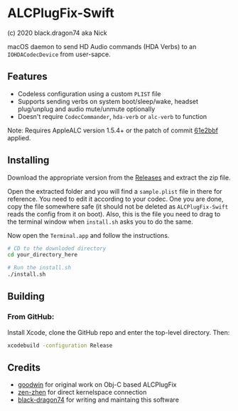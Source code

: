 # ALCPlugFix-Swift

(c) 2020 black.dragon74 aka Nick

macOS daemon to send HD Audio commands (HDA Verbs) to an `IOHDACodecDevice` from user-sapce.

## Features
- Codeless configuration using a custom `PLIST` file
- Supports sending verbs on system boot/sleep/wake, headset plug/unplug and audio mute/unmute optionally
- Doesn't require `CodecCommander`, `hda-verb` or `alc-verb` to function

Note: Requires AppleALC version 1.5.4+ or the patch of commit [61e2bbf](https://github.com/acidanthera/AppleALC/commit/61e2bbfe74bf1c12ebf770ed4a9776a04a7758f2) applied.

## Installing

Download the appropriate version from the [Releases](https://github.com/black-dragon74/ALCPlugFix-Swift/releases/) and extract the zip file.

Open the extracted folder and you will find a `sample.plist` file in there for reference. You need to edit it according to your codec. One you are done, copy the file somewhere safe (it should not be deleted as `ALCPlugFix-Swift` reads the config from it on boot). Also, this is the file you need to drag to the terminal window when `install.sh` asks you to do the same.

Now open the `Terminal.app` and follow the instructions.
```sh
# CD to the downloded directory
cd your_directory_here

# Run the install.sh
./install.sh
```

## Building

### From GitHub:

Install Xcode, clone the GitHub repo and enter the top-level directory.  Then:

```sh
xcodebuild -configuration Release
```

## Credits

- [goodwin](https://github.com/goodwin) for original work on Obj-C based ALCPlugFix
- [zen-zhen](https://github.com/zhen-zen) for direct kernelspace connection
- [black-dragon74](https://github.com/black-dragon74) for writing and maintaing this software

